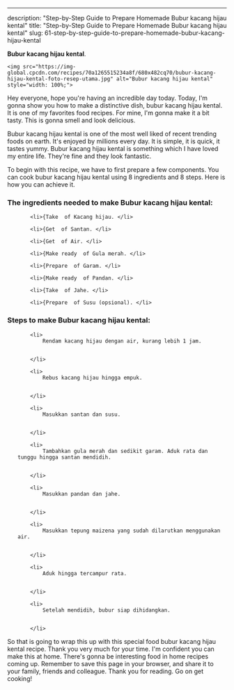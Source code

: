 ---
description: "Step-by-Step Guide to Prepare Homemade Bubur kacang hijau kental"
title: "Step-by-Step Guide to Prepare Homemade Bubur kacang hijau kental"
slug: 61-step-by-step-guide-to-prepare-homemade-bubur-kacang-hijau-kental

<p>
	<strong>Bubur kacang hijau kental</strong>. 
	
</p>
<p>
	
	<img src="https://img-global.cpcdn.com/recipes/70a1265515234a8f/680x482cq70/bubur-kacang-hijau-kental-foto-resep-utama.jpg" alt="Bubur kacang hijau kental" style="width: 100%;">
	
	
</p>
<p>
	Hey everyone, hope you're having an incredible day today. Today, I'm gonna show you how to make a distinctive dish, bubur kacang hijau kental. It is one of my favorites food recipes. For mine, I'm gonna make it a bit tasty. This is gonna smell and look delicious.
</p>
	
<p>
	Bubur kacang hijau kental is one of the most well liked of recent trending foods on earth. It's enjoyed by millions every day. It is simple, it is quick, it tastes yummy. Bubur kacang hijau kental is something which I have loved my entire life. They're fine and they look fantastic.
</p>
<p>
	
</p>

<p>
To begin with this recipe, we have to first prepare a few components. You can cook bubur kacang hijau kental using 8 ingredients and 8 steps. Here is how you can achieve it.
</p>

<h3>The ingredients needed to make Bubur kacang hijau kental:</h3>

<ol>
	
		<li>{Take  of Kacang hijau. </li>
	
		<li>{Get  of Santan. </li>
	
		<li>{Get  of Air. </li>
	
		<li>{Make ready  of Gula merah. </li>
	
		<li>{Prepare  of Garam. </li>
	
		<li>{Make ready  of Pandan. </li>
	
		<li>{Take  of Jahe. </li>
	
		<li>{Prepare  of Susu (opsional). </li>
	
</ol>
<p>
	
</p>

<h3>Steps to make Bubur kacang hijau kental:</h3>

<ol>
	
		<li>
			Rendam kacang hijau dengan air, kurang lebih 1 jam.
			
			
		</li>
	
		<li>
			Rebus kacang hijau hingga empuk.
			
			
		</li>
	
		<li>
			Masukkan santan dan susu.
			
			
		</li>
	
		<li>
			Tambahkan gula merah dan sedikit garam. Aduk rata dan tunggu hingga santan mendidih.
			
			
		</li>
	
		<li>
			Masukkan pandan dan jahe.
			
			
		</li>
	
		<li>
			Masukkan tepung maizena yang sudah dilarutkan menggunakan air.
			
			
		</li>
	
		<li>
			Aduk hingga tercampur rata.
			
			
		</li>
	
		<li>
			Setelah mendidih, bubur siap dihidangkan.
			
			
		</li>
	
</ol>

<p>
	
</p>

<p>
	So that is going to wrap this up with this special food bubur kacang hijau kental recipe. Thank you very much for your time. I'm confident you can make this at home. There's gonna be interesting food in home recipes coming up. Remember to save this page in your browser, and share it to your family, friends and colleague. Thank you for reading. Go on get cooking!
</p>
